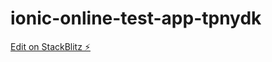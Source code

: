 # ionic-online-test-app-tpnydk

[Edit on StackBlitz ⚡️](https://stackblitz.com/edit/ionic-online-test-app-huo17y)
